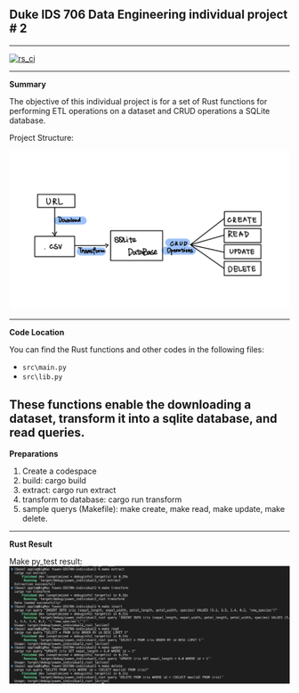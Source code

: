 ## Duke IDS 706 Data Engineering individual project # 2
---

[![rs_ci](https://github.com/nogibjj/Yuwen-IDS706-individual2/actions/workflows/rs_cicd.yml/badge.svg)](https://github.com/nogibjj/Yuwen-IDS706-individual2/actions/workflows/rs_cicd.yml)

---

**Summary**

The objective of this individual project is for a set of Rust functions for performing ETL operations on a dataset and CRUD operations a SQLite database.

Project Structure:

![Alt text](<str.jpeg>)

---

**Code Location**

You can find the Rust functions and other codes in the following files:
- `src\main.py`
- `src\lib.py`



These functions enable the downloading a dataset, transform it into a sqlite database, and read queries.
---

**Preparations**

1. Create a codespace
2. build: cargo build
3. extract: cargo run extract
4. transform to database: cargo run transform
5. sample querys (Makefile): make create, make read, make update, make delete.

---

**Rust Result**

Make py_test result:
![Alt text](<cargo_result.png>)
